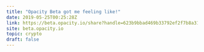 ```yaml
---
title: "Opacity Beta got me feeling like!"
date: 2019-05-25T00:25:28Z
link: https://beta.opacity.io/share?handle=623b9bbad469b33792ef2f7b8a31a23a4a0c7c2d841a8eb4893d953198a1a5902b7fd3fb349537ebbf144a86191d2cbddb378c4b86bf623c31b43e6ff706ff7c&utm_medium=RSS&utm_source=hune
site: beta.opacity.io
topic: crypto
draft: false
---
```

